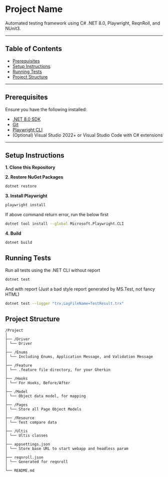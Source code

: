# Project Name

Automated testing framework using C# .NET 8.0, Playwright, ReqnRoll, and NUnit3.

---

## Table of Contents

- [Prerequisites](#prerequisites)
- [Setup Instructions](#setup-instructions)
- [Running Tests](#running-tests)
- [Project Structure](#project-structure)

---

## Prerequisites

Ensure you have the following installed:

- [.NET 8.0 SDK](https://dotnet.microsoft.com/en-us/download/dotnet/8.0)
- [Git](https://git-scm.com/downloads)
- [Playwright CLI](https://playwright.dev/dotnet/docs/intro#install-playwright-cli)
- (Optional) Visual Studio 2022+ or Visual Studio Code with C# extensions

---

## Setup Instructions
**1. Clone this Repository**

**2. Restore NuGet Packages**
```bash
dotnet restore
```
**3. Install Playwright**
```bash
playwright install
```
If above command return error, run the below first
```bash
dotnet tool install --global Microsoft.Playwright.CLI
```
**4. Build**
```bash
dotnet build
```
## Running Tests
Run all tests using the .NET CLI without report
```bash
dotnet test
 ```
And with report (Just a bad style report generated by MS.Test, not fancy HTML)
```bash
dotnet test --logger "trx;LogFileName=TestResult.trx"
```
## Project Structure
 ```
/Project
│
├── /Driver
│ └── Driver
│
├── /Enums
│ └── Including Enums, Application Message, and Validation Message
│
├── /Feature
│ └── .feature file directory, for your Gherkin
│
├── /Hooks
│ └── For Hooks, Before/After
│
├── /Model
│ └── Object data model, for mapping
│
├── /Pages
│ └── Store all Page Object Models
│
├── /Resource
│ └── Test compare data
│
├── /Ultis
│ └── Ultis classes
│
├── appsettings.json
│ └── Store base URL to start webapp and headless param
│
├── reqnroll.json
│ └── Generated for reqnroll
│
└── README.md
 ```






